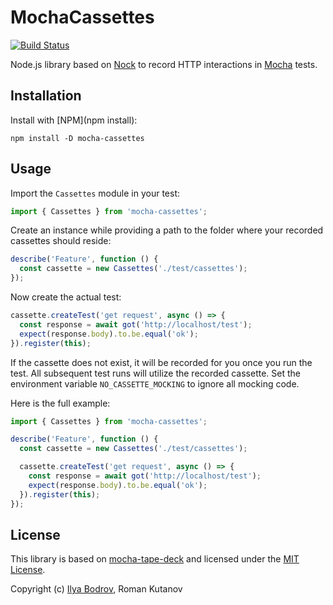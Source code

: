 # MochaCassettes

[![Build Status](https://travis-ci.org/bodrovis/mocha-cassettes.svg?branch=master)](https://travis-ci.org/bodrovis/mocha-cassettes)

Node.js library based on [Nock](https://github.com/nock/nock) to record HTTP interactions in [Mocha](https://mochajs.org/) tests.

## Installation

Install with [NPM](npm install):

```
npm install -D mocha-cassettes
```

## Usage

Import the `Cassettes` module in your test:

```ts
import { Cassettes } from 'mocha-cassettes';
```

Create an instance while providing a path to the folder where your recorded cassettes should reside:

```ts
describe('Feature', function () {
  const cassette = new Cassettes('./test/cassettes');
});
```

Now create the actual test:

```ts
cassette.createTest('get request', async () => {
  const response = await got('http://localhost/test');
  expect(response.body).to.be.equal('ok');
}).register(this);
```

If the cassette does not exist, it will be recorded for you once you run the test. All subsequent test runs will utilize the recorded cassette. Set the environment variable `NO_CASSETTE_MOCKING` to ignore all mocking code.

Here is the full example:

```ts
import { Cassettes } from 'mocha-cassettes';

describe('Feature', function () {
  const cassette = new Cassettes('./test/cassettes');

  cassette.createTest('get request', async () => {
    const response = await got('http://localhost/test');
    expect(response.body).to.be.equal('ok');
  }).register(this);
});
```

## License

This library is based on [mocha-tape-deck](https://github.com/fossas/mocha-tape-deck) and licensed under the [MIT License](https://github.com/bodrovis/mocha-vcr/blob/master/LICENSE).

Copyright (c) [Ilya Bodrov](http://bodrovis.tech), Roman Kutanov
